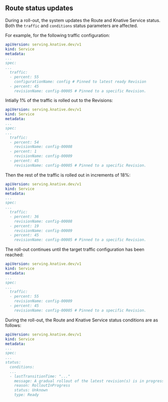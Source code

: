 ## Route status updates

During a roll-out, the system updates the Route and Knative Service status. Both the `traffic` and `conditions` status parameters are affected.

For example, for the following traffic configuration:

```yaml
apiVersion: serving.knative.dev/v1
kind: Service
metadata:
...
spec:
...
  traffic:
  - percent: 55
    configurationName: config # Pinned to latest ready Revision
  - percent: 45
    revisionName: config-00005 # Pinned to a specific Revision.
```

Intially 1% of the traffic is rolled out to the Revisions:

```yaml
apiVersion: serving.knative.dev/v1
kind: Service
metadata:
...
spec:
...
  traffic:
  - percent: 54
    revisionName: config-00008
  - percent: 1
    revisionName: config-00009
  - percent: 45
    revisionName: config-00005 # Pinned to a specific Revision.
```

Then the rest of the traffic is rolled out in increments of 18%:

```yaml
apiVersion: serving.knative.dev/v1
kind: Service
metadata:
...
spec:
...
  traffic:
  - percent: 36
    revisionName: config-00008
  - percent: 19
    revisionName: config-00009
  - percent: 45
    revisionName: config-00005 # Pinned to a specific Revision.
```

The roll-out continues until the target traffic configuration has been reached:

```yaml
apiVersion: serving.knative.dev/v1
kind: Service
metadata:
...
spec:
...
  traffic:
  - percent: 55
    revisionName: config-00009
  - percent: 45
    revisionName: config-00005 # Pinned to a specific Revision.
```

During the roll-out, the Route and Knative Service status conditions are as follows:

```yaml
apiVersion: serving.knative.dev/v1
kind: Service
metadata:
...
spec:
...
status:
  conditions:
  ...
  - lastTransitionTime: "..."
    message: A gradual rollout of the latest revision(s) is in progress.
    reason: RolloutInProgress
    status: Unknown
    type: Ready
```

